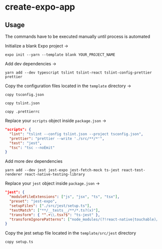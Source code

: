 # create-expo-app

## Usage

The commands have to be executed manually until process is automated

Initialize a blank Expo project →

`expo init --yarn --template blank YOUR_PROJECT_NAME`

Add dev dependencies →

`yarn add --dev typescript tslint tslint-react tslint-config-prettier prettier`

Copy the configuration files located in the `template` directory →

`copy tsconfig.json`

`copy tslint.json`

`copy .prettierrc`

Replace your `scripts` object inside `package.json` →

```json
"scripts": {
  "lint": "tslint --config tslint.json --project tsconfig.json",
  "prettier": "prettier --write './src/**/*'",
  "test": "jest",
  "tsc": "tsc --noEmit"
}
```

Add more dev dependencies

`yarn add --dev jest jest-expo jest-fetch-mock ts-jest react-test-renderer react-native-testing-library`

Replace your `jest` object inside `package.json` →

```json
"jest": {
  "moduleFileExtensions": ["js", "jsx", "ts", "tsx"],
  "preset": "jest-expo",
  "setupFiles": ["./src/jest/setup.ts"],
  "testMatch": ["**/__tests__/**/*.ts?(x)"],
  "transform": { "^.+\\.tsx?$": "ts-jest" },
  "transformIgnorePatterns": ["node_modules/(?!react-native|touchable)/"]
}
```

Copy the jest setup file located in the `template/src/jest` directory

`copy setup.ts`
